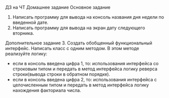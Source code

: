 ДЗ на ЧТ Домашнее задание
Основное задание
1. Написать программу для вывода на консоль названия дня недели по
   введенной дате.
2. Написать программу для вывода на экран дату следующего вторника.

Дополнительное задание
3. Создать обобщенный функциональный интерфейс.
   Написать класс с одним методом.
   В этом методе реализуйте логику:
- если в консоль введена цифра 1, то: использования интерфейса со
  строковым типом и передать в метод интерфейса логику реверса
  строки(вывода строки в обратном порядке).
- если в консоль введена цифра 2, то: использования интерфейса с
  целочисленным типом и передать в метод интерфейса логику
  нахождения факториала числа.